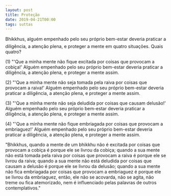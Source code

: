 ```yaml
---
layout: post
title: Proteção
date: 2019-04-21T00:00
tags: suttas
---
```

Bhikkhus, alguém empenhado pelo seu próprio bem-estar deveria praticar a diligência, a atenção plena, e proteger a mente em quatro situações. Quais quatro?

(1) "'Que a minha mente não fique excitada por coisas que provocam a cobiça!' Alguém empenhado pelo seu próprio bem-estar deveria praticar a diligência, a atenção plena, e proteger a mente assim.

(2) "'Que a minha mente não seja tomada pela raiva por coisas que provocam a raiva!' Alguém empenhado pelo seu próprio bem-estar deveria praticar a diligência, a atenção plena, e proteger a mente assim.

(3) "'Que a minha mente não seja deludida por coisas que causam delusão!' Alguém empenhado pelo seu próprio bem-estar deveria praticar a diligência, a atenção plena, e proteger a mente assim.

(4) "'Que a minha mente não fique embriagada por coisas que provocam a embriaguez!' Alguém empenhado pelo seu próprio bem-estar deveria praticar a diligência, a atenção plena, e proteger a mente assim.

"Bhikkhus, quando a mente de um bhikkhu não é excitada por coisas que provocam a cobiça é porque ele se livrou da cobiça; quando a sua mente não está tomada pela raiva por coisas que provocam a raiva é porque ele se livrou da raiva; quando a sua mente não está deludida por coisas que causam a delusão é porque ele se livrou da delusão; quando a sua mente não fica embriagada por coisas que provocam a embriaguez é porque ele se livrou da embriaguez, então, ele não se acovarda, não se agita, não treme ou fica atemorizado, nem é influenciado pelas palavras de outros contemplativos."

